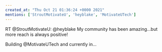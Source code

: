 ```yaml
---
created_at: "Thu Oct 21 01:36:24 +0000 2021"
mentions: ['StroutMotivateU', 'heyblake', 'MotivateUTech']
---
```


RT @StroutMotivateU: @heyblake My community has been amazing…but more reach is always positive! 

Building @MotivateUTech and currently in…